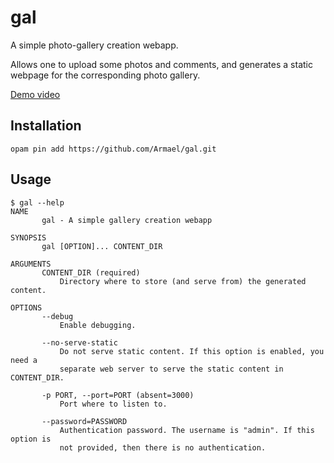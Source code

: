 # gal

A simple photo-gallery creation webapp.

Allows one to upload some photos and comments, and generates a static webpage
for the corresponding photo gallery.

[Demo video](http://srv.isomorphis.me/gal-demo3.mp4)

## Installation

``` 
opam pin add https://github.com/Armael/gal.git
```

## Usage

```
$ gal --help
NAME
       gal - A simple gallery creation webapp

SYNOPSIS
       gal [OPTION]... CONTENT_DIR

ARGUMENTS
       CONTENT_DIR (required)
           Directory where to store (and serve from) the generated content.

OPTIONS
       --debug
           Enable debugging.

       --no-serve-static
           Do not serve static content. If this option is enabled, you need a
           separate web server to serve the static content in CONTENT_DIR.

       -p PORT, --port=PORT (absent=3000)
           Port where to listen to.

       --password=PASSWORD
           Authentication password. The username is "admin". If this option is
           not provided, then there is no authentication.
```
